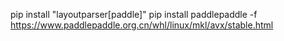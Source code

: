 pip install "layoutparser[paddle]"
pip install paddlepaddle -f https://www.paddlepaddle.org.cn/whl/linux/mkl/avx/stable.html
